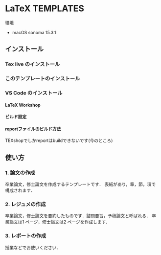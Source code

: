 # LaTeX TEMPLATES
環境
- macOS sonoma 15.3.1

## インストール
### Tex live のインストール

### このテンプレートのインストール

### VS Code のインストール

#### LaTeX Workshop

#### ビルド設定

#### reportファイルのビルド方法
TEXshopでしかreportはbuildできないです(今のところ)

## 使い方
### 1. 論文の作成
卒業論文，修士論文を作成するテンプレートです．
表紙があり，章，節，項で構成されます．

### 2. レジュメの作成
卒業論文，修士論文を要約したものです．諮問要旨，予稿論文と呼ばれる．
卒業論文は1 ページ，修士論文は2 ページを作成します．

### 3. レポートの作成
授業などでお使いください．
